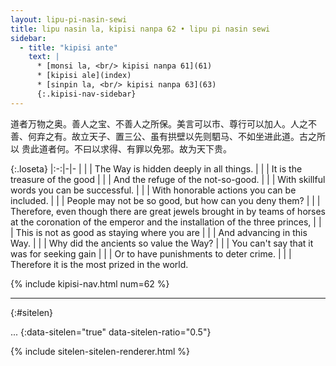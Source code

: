 ```yaml
---
layout: lipu-pi-nasin-sewi
title: lipu nasin la, kipisi nanpa 62 • lipu pi nasin sewi
sidebar:
  - title: "kipisi ante"
    text: |
      * [monsi la, <br/> kipisi nanpa 61](61)
      * [kipisi ale](index)
      * [sinpin la, <br/> kipisi nanpa 63](63)
      {:.kipisi-nav-sidebar}
---
```


道者万物之奥。善人之宝、不善人之所保。美言可以市、尊行可以加人。人之不善、何弃之有。故立天子、置三公、虽有拱壁以先则駟马、不如坐进此道。古之所以 贵此道者何。不曰以求得、有罪以免邪。故为天下贵。

{:.loseta}
|:-:|-|-
|  |  | The Way is hidden deeply in all things.
|  |  | It is the treasure of the good
|  |  | And the refuge of the not-so-good.
|  |  | With skillful words you can be successful.
|  |  | With honorable actions you can be included.
|  |  | People may not be so good, but how can you deny them?
|  |  | Therefore, even though there are great jewels brought in by teams of horses at the coronation of the emperor and the installation of the three princes,
|  |  | This is not as good as staying where you are
|  |  | And advancing in this Way.
|  |  | Why did the ancients so value the Way?
|  |  | You can't say that it was for seeking gain
|  |  | Or to have punishments to deter crime.
|  |  | Therefore it is the most prized in the world.

{% include kipisi-nav.html num=62 %}

-------
{:#sitelen}

...
{:data-sitelen="true" data-sitelen-ratio="0.5"}

{% include sitelen-sitelen-renderer.html %}
